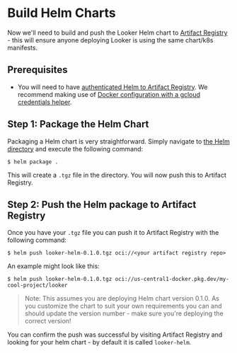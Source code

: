 # Build Helm Charts

Now we'll need to build and push the Looker Helm chart to [Artifact Registry](https://cloud.google.com/artifact-registry/docs/helm) - this will ensure anyone deploying Looker is using the same chart/k8s manifests.

## Prerequisites

- You will need to have [authenticated Helm to Artifact Registry](https://cloud.google.com/artifact-registry/docs/helm/authentication). We recommend making use of [Docker configuration with a gcloud credentials helper](https://cloud.google.com/artifact-registry/docs/docker/authentication#gcloud-helper).

## Step 1: Package the Helm Chart

Packaging a Helm chart is very straightforward. Simply navigate to [the Helm directory](/builders/helm) and execute the following command:

```
$ helm package .
```

This will create a `.tgz` file in the directory. You will now push this to Artifact Registry.

## Step 2: Push the Helm package to Artifact Registry

Once you have your `.tgz` file you can push it to Artifact Registry with the following command:

```
$ helm push looker-helm-0.1.0.tgz oci://<your artifact registry repo>
```

An example might look like this:

```
$ helm push looker-helm-0.1.0.tgz oci://us-central1-docker.pkg.dev/my-cool-project/looker
```

> Note: This assumes you are deploying Helm chart version 0.1.0. As you customize the chart to suit your own requirements you can and should update the version number - make sure you're deploying the correct version!

You can confirm the push was successful by visiting Artifact Registry and looking for your helm chart - by default it is called `looker-helm`.